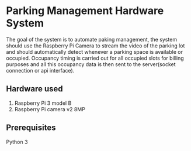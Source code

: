 # Parking Management Hardware System
The goal of the system is to automate paking management, the system should use the Raspberry Pi Camera to stream the video of the parking lot and should automatically detect whenever a parking space is available or occupied. Occupancy timing is carried out for all occupied slots for billing purposes and all this occupancy data is then sent to the server(socket connection or api interface).

## Hardware used
1. Raspberry Pi 3 model B
2. Raspberry Pi camera v2 8MP

## Prerequisites
Python 3

